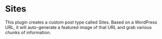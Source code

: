 # Sites

This plugin creates a custom post type called Sites. Based on a WordPress URL, it will auto-generate a featured image of that URL and grab various chunks of information. 